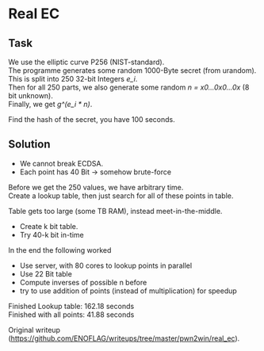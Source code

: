 # Real EC

## Task

We use the elliptic curve P256 (NIST-standard).  
The programme generates some random 1000-Byte secret (from urandom).  
This is split into 250 32-bit Integers *e_i*.  
Then for all 250 parts, we also generate some random *n = x0...0x0...0x* (8
bit unknown).  
Finally, we get *g^(e_i * n)*.

Find the hash of the secret, you have 100 seconds.

## Solution

* We cannot break ECDSA.  
* Each point has 40 Bit -> somehow brute-force

Before we get the 250 values, we have arbitrary time.  
Create a lookup table, then just search for all of these points in table.

Table gets too large (some TB RAM), instead meet-in-the-middle.  
* Create k bit table.  
* Try 40-k bit in-time

In the end the following worked  
* Use server, with 80 cores to lookup points in parallel  
* Use 22 Bit table  
* Compute inverses of possible n before  
* try to use addition of points (instead of multiplication) for speedup

Finished Lookup table: 162.18 seconds  
Finished with all points: 41.88 seconds  

Original writeup
(https://github.com/ENOFLAG/writeups/tree/master/pwn2win/real_ec).